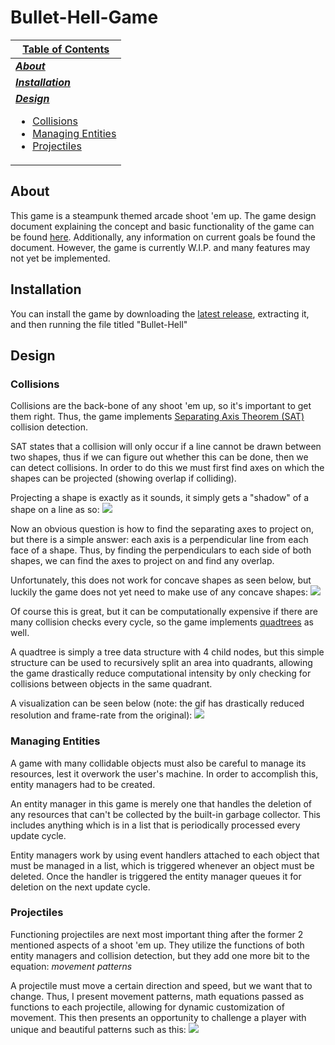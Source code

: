 # Bullet-Hell-Game

| <u>**Table of Contents**</u> |
| ----------------- |
| <u>***[About](#about)***</u> |
| <u>***[Installation](#installation)***</u> |
| <u>***[Design](#design)***</u> <ul><li>[Collisions](#collisions)</li><li>[Managing Entities](#managing-entities)</li><li>[Projectiles](#projectiles)</li></ul> |

## About

This game is a steampunk themed arcade shoot 'em up. The game design document explaining the concept and basic functionality of the game can be found [here](https://docs.google.com/document/d/1aVQhy6VemEaqebC-rwQucTiyn8EiKEAMLSkEYDBvMpk/edit?usp=sharing).
Additionally, any information on current goals be found the document.
However, the game is currently W.I.P. and many features may not yet be implemented.

## Installation

You can install the game by downloading the [latest release](https://github.com/WhyNot180/Bullet-Hell-Game/releases), extracting it, and then running the file titled "Bullet-Hell"

## Design

### Collisions

Collisions are the back-bone of any shoot 'em up, so it's important to get them right.
Thus, the game implements [Separating Axis Theorem (SAT)](https://en.wikipedia.org/wiki/Hyperplane_separation_theorem) collision detection.

SAT states that a collision will only occur if a line cannot be drawn between two shapes, thus if we can figure out whether this can be done, then we can detect collisions.
In order to do this we must first find axes on which the shapes can be projected (showing overlap if colliding).

Projecting a shape is exactly as it sounds, it simply gets a "shadow" of a shape on a line as so:
![](https://upload.wikimedia.org/wikipedia/commons/9/9b/Separating_axis_theorem2008.png)

Now an obvious question is how to find the separating axes to project on, but there is a simple answer: each axis is a perpendicular line from each face of a shape.
Thus, by finding the perpendiculars to each side of both shapes, we can find the axes to project on and find any overlap.

Unfortunately, this does not work for concave shapes as seen below, but luckily the game does not yet need to make use of any concave shapes:
![](https://upload.wikimedia.org/wikipedia/commons/thumb/9/99/Separating_axis_theorem2.svg/1024px-Separating_axis_theorem2.svg.png)

Of course this is great, but it can be computationally expensive if there are many collision checks every cycle, so the game implements [quadtrees](https://en.wikipedia.org/wiki/Quadtree) as well.

A quadtree is simply a tree data structure with 4 child nodes, but this simple structure can be used to recursively split an area into quadrants, allowing the game drastically reduce computational intensity by only checking for collisions between objects in the same quadrant.

A visualization can be seen below (note: the gif has drastically reduced resolution and frame-rate from the original):
![](https://i.sstatic.net/6cQeQ.gif)

### Managing Entities

A game with many collidable objects must also be careful to manage its resources, lest it overwork the user's machine.
In order to accomplish this, entity managers had to be created.

An entity manager in this game is merely one that handles the deletion of any resources that can't be collected by the built-in garbage collector.
This includes anything which is in a list that is periodically processed every update cycle.

Entity managers work by using event handlers attached to each object that must be managed in a list, which is triggered whenever an object must be deleted.
Once the handler is triggered the entity manager queues it for deletion on the next update cycle.

### Projectiles

Functioning projectiles are next most important thing after the former 2 mentioned aspects of a shoot 'em up. 
They utilize the functions of both entity managers and collision detection, but they add one more bit to the equation: *movement patterns*

A projectile must move a certain direction and speed, but we want that to change. Thus, I present movement patterns, math equations passed as functions to each projectile, allowing for dynamic customization of movement.
This then presents an opportunity to challenge a player with unique and beautiful patterns such as this:
![](https://external-content.duckduckgo.com/iu/?u=https%3A%2F%2Fcdn.akamai.steamstatic.com%2Fsteam%2Fapps%2F1269770%2Fextras%2Fcircular_6.gif%3Ft%3D1594614870&f=1&nofb=1&ipt=e5bd0df18934032099955601ee470c92434c723c122cd9468b15907b2cddec44&ipo=images)